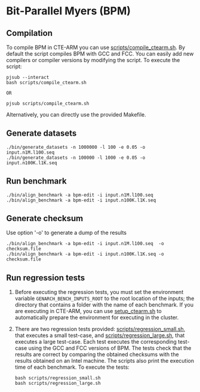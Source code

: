 # Bit-Parallel Myers (BPM)

## Compilation

To compile BPM in CTE-ARM you can use [scripts/compile_ctearm.sh](scripts/compile_ctearm.sh). By default the script compiles BPM with GCC and FCC. You can easily add new compilers or compiler versions by modifying the script. To execute the script:

```
pjsub --interact
bash scripts/compile_ctearm.sh

OR

pjsub scripts/compile_ctearm.sh
```

Alternatively, you can directly use the provided Makefile.

## Generate datasets

```
./bin/generate_datasets -n 1000000 -l 100 -e 0.05 -o input.n1M.l100.seq
./bin/generate_datasets -n 100000 -l 1000 -e 0.05 -o input.n100K.l1K.seq
```

## Run benchmark

```
./bin/align_benchmark -a bpm-edit -i input.n1M.l100.seq
./bin/align_benchmark -a bpm-edit -i input.n100K.l1K.seq
```

## Generate checksum

Use option '-o'  to generate a dump of the results

```
./bin/align_benchmark -a bpm-edit -i input.n1M.l100.seq  -o checksum.file
./bin/align_benchmark -a bpm-edit -i input.n100K.l1K.seq -o checksum.file
```

## Run regression tests

1. Before executing the regression tests, you must set the environment variable `GENARCH_BENCH_INPUTS_ROOT` to the root location of the inputs; the directory that contains a folder with the name of each benchmark. If you are executing in CTE-ARM, you can use [setup_ctearm.sh](../setup_ctearm.sh) to automatically prepare the environment for executing in the cluster.

2. There are two regression tests provided: [scripts/regression_small.sh](scripts/regression_small.sh), that executes a small test-case, and [scripts/regression_large.sh](scripts/regression_large.sh), that executes a large test-case. Each test executes the corresponding test-case using the GCC and FCC versions of BPM. The tests check that the results are correct by comparing the obtained checksums with the results obtained on an Intel machine. The scripts also print the execution time of each benchmark. To execute the tests:

    ```
    bash scripts/regression_small.sh
    bash scripts/regression_large.sh
    ```
